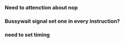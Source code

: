 ### Need to attenction about nop
### Bussywait signal set one in every instruction?
### need to set timing

